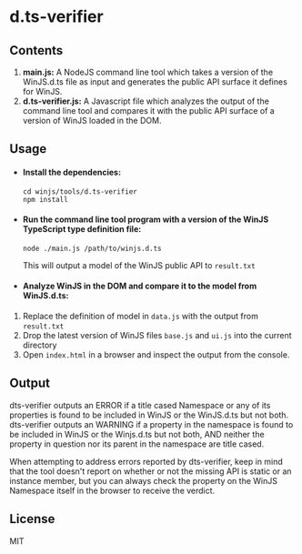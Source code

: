 # d.ts-verifier

## Contents 
1. __main.js:__ A NodeJS command line tool which takes a version of the WinJS.d.ts file as input and generates the public API surface it defines for WinJS.
2. __d.ts-verifier.js:__ A Javascript file which analyzes the output of the command line tool and compares it with the public API surface of a version of WinJS loaded in the DOM.

## Usage

- #### Install the dependencies:
  ```
  cd winjs/tools/d.ts-verifier 
  npm install
  ```

- #### Run the command line tool program with a version of the WinJS TypeScript type definition file:
  ```
  node ./main.js /path/to/winjs.d.ts
  ```
  This will output a model of the WinJS public API to `result.txt`
    
- #### Analyze WinJS in the DOM and compare it to the model from WinJS.d.ts:
 1. Replace the definition of model in `data.js` with the output from `result.txt`
 2. Drop the latest version of WinJS files `base.js` and `ui.js` into the current directory
 3. Open `index.html` in a browser and inspect the output from the console.

## Output
  dts-verifier outputs an ERROR if a title cased Namespace or any of its properties is found 
  to be included in WinJS or the WinJS.d.ts but not both.
  dts-verifier outputs an WARNING if a property in the namespace is found to be included in WinJS or the 
  Winjs.d.ts but not both, AND neither the property in question nor its parent in the namespace are title cased. 

  When attempting to address errors reported by dts-verifier, keep in mind that the tool doesn't report on 
  whether or not the missing API is static or an instance member, but you can always check the property
  on the WinJS Namespace itself in the browser to receive the verdict.

## License

MIT
